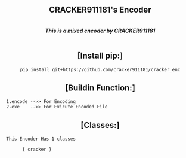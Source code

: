 <div align="center">
<h2> CRACKER911181's Encoder</h2>
<br>
<i> <b>This is a mixed encoder by CRACKER911181</b></i> <br><br>

## [Install pip:]

	pip install git+https://github.com/cracker911181/cracker_enc
</div>
<div align="center">
<h2> [Buildin Function:]</h2></div>
	

	1.encode -->> For Encoding
	2.exe    -->> For Exicute Encoded File

	

<div align="center">
<h2> [Classes:]</h2></div>

	This Encoder Has 1 classes
	     
 	      { cracker }
